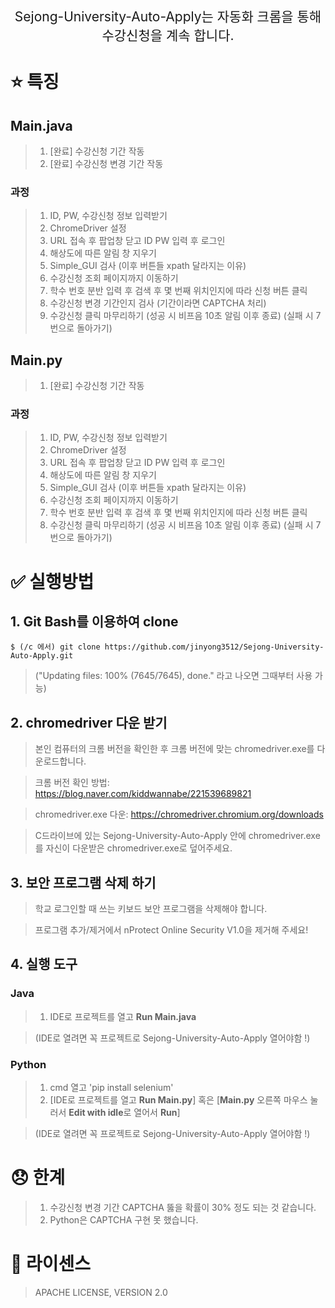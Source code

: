 <p align='center' style='font-size:150%'>Sejong-University-Auto-Apply는 자동화 크롬을 통해 수강신청을 계속 합니다.</p>

# :star: 특징

## Main.java
>1. [완료] 수강신청 기간 작동
>2. [완료] 수강신청 변경 기간 작동

### 과정
>1. ID, PW, 수강신청 정보 입력받기
>2. ChromeDriver 설정
>3. URL 접속 후 팝업창 닫고 ID PW 입력 후 로그인
>4. 해상도에 따른 알림 창 지우기
>5. Simple_GUI 검사 (이후 버튼들 xpath 달라지는 이유)
>6. 수강신청 조회 페이지까지 이동하기
>7. 학수 번호 분반 입력 후 검색 후 몇 번째 위치인지에 따라 신청 버튼 클릭
>8. 수강신청 변경 기간인지 검사 (기간이라면 CAPTCHA 처리)
>9. 수강신청 클릭 마무리하기 (성공 시 비프음 10초 알림 이후 종료) (실패 시 7번으로 돌아가기)

## Main.py
>1. [완료] 수강신청 기간 작동

### 과정
>1. ID, PW, 수강신청 정보 입력받기
>2. ChromeDriver 설정
>3. URL 접속 후 팝업창 닫고 ID PW 입력 후 로그인
>4. 해상도에 따른 알림 창 지우기
>5. Simple_GUI 검사 (이후 버튼들 xpath 달라지는 이유)
>6. 수강신청 조회 페이지까지 이동하기
>7. 학수 번호 분반 입력 후 검색 후 몇 번째 위치인지에 따라 신청 버튼 클릭
>8. 수강신청 클릭 마무리하기 (성공 시 비프음 10초 알림 이후 종료) (실패 시 7번으로 돌아가기)


# :white_check_mark: 실행방법

## 1.  Git Bash를 이용하여 clone
```    
$ (/c 에서) git clone https://github.com/jinyong3512/Sejong-University-Auto-Apply.git
```    
>("Updating files: 100% (7645/7645), done." 라고 나오면 그때부터 사용 가능)

## 2.  chromedriver 다운 받기

>본인 컴퓨터의 크롬 버전을 확인한 후 크롬 버전에 맞는 chromedriver.exe를 다운로드합니다.

>크롬 버전 확인 방법: https://blog.naver.com/kiddwannabe/221539689821

>chromedriver.exe 다운: https://chromedriver.chromium.org/downloads

>C드라이브에 있는 Sejong-University-Auto-Apply 안에 chromedriver.exe를 자신이 다운받은 chromedriver.exe로 덮어주세요.

## 3.  보안 프로그램 삭제 하기

>학교 로그인할 때 쓰는 키보드 보안 프로그램을 삭제해야 합니다.

>프로그램 추가/제거에서 nProtect Online Security V1.0을 제거해 주세요!



## 4.  실행 도구

### Java  
>1. IDE로 프로젝트를 열고 **Run Main.java**

>(IDE로 열려면 꼭 프로젝트로 Sejong-University-Auto-Apply 열어야함 !)


### Python  
>1. cmd 열고 'pip install selenium'
>2. [IDE로 프로젝트를 열고 **Run Main.py**] 혹은 [**Main.py** 오른쪽 마우스 눌러서 **Edit with idle**로 열어서 **Run**]

>(IDE로 열려면 꼭 프로젝트로 Sejong-University-Auto-Apply 열어야함 !)


# 😞 한계
>1. 수강신청 변경 기간 CAPTCHA 뚫을 확률이 30% 정도 되는 것 같습니다.
>2. Python은 CAPTCHA 구현 못 했습니다.

# :page_with_curl: 라이센스
>APACHE LICENSE, VERSION 2.0
